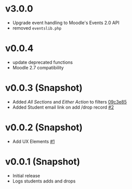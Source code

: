 # v3.0.0

- Upgrade event handling to Moodle's Events 2.0 API
- removed `eventslib.php`

# v0.0.4

- update deprecated functions
- Moodle 2.7 compatibility

# v0.0.3 (Snapshot)

- Added _All Sections_ and _Either Action_ to filters [09c3e85](https://github.com/lsuits/ues_logs/commit/09c3e854a6f8b8921bb17cb2498305c8b2f5be24)
- Added Student email link on add /drop record [#2](https://github.com/lsuits/ues_logs/issues/2)

# v0.0.2 (Snapshot)

- Add UX Elements [#1](https://github.com/lsuits/ues_logs/issues/1)

# v0.0.1 (Snapshot)

- Initial release
- Logs students adds and drops
